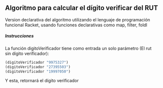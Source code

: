## Algoritmo para calcular el dígito verificar del RUT
Version declarativa del algoritmo utilizando el lenguaje de programación funcional Racket, usando funciones declarativas como map, filter, foldl
##### Instrucciones
La función digitoVerificador tiene como entrada un solo parámetro (El rut sin dígito verificador):
```javascript
(digitoVerificador "9975327")
(digitoVerificador "27395503")
(digitoVerificador "19997050")
```
Y esta, retornará el dígito verificador
